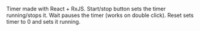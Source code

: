 Timer made with React + RxJS. Start/stop button sets the timer running/stops it. Wait pauses the timer (works on double click). Reset sets timer to 0
and sets it running.
